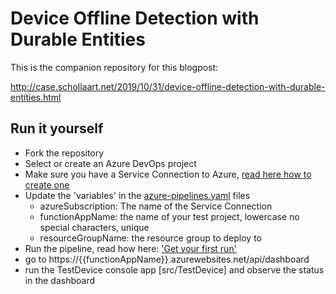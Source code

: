 # Device Offline Detection with Durable Entities

This is the companion repository for this blogpost:

http://case.schollaart.net/2019/10/31/device-offline-detection-with-durable-entities.html

## Run it yourself

- Fork the repository
- Select or create an Azure DevOps project
- Make sure you have a Service Connection to Azure, [read here how to create one](https://docs.microsoft.com/en-us/azure/devops/pipelines/library/connect-to-azure?view=azure-devops)
- Update the 'variables' in the [azure-pipelines.yaml](azure-pipelines.yaml) files
	- azureSubscription: The name of the Service Connection
	- functionAppName: the name of your test project, lowercase no special characters, unique
	- resourceGroupName: the resource group to deploy to 
- Run the pipeline, read how here: ['Get your first run'](https://docs.microsoft.com/en-us/azure/devops/pipelines/create-first-pipeline?view=azure-devops&tabs=tfs-2018-2#get-your-first-run)
- go to https://{{functionAppName}}.azurewebsites.net/api/dashboard
- run the TestDevice console app [src/TestDevice] and observe the status in the dashboard